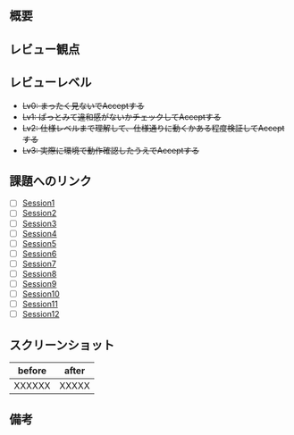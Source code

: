 ## 概要

<!-- 箇条書きで良いので、簡素に記載をお願い致します。 -->

## レビュー観点

<!-- 
レビューアに確認してほしい事柄の記載をお願い致します。
特に、本PRにてレビュー対象外の内容があれば合わせて記載をお願い致します。

(例)
ビルドが通る状態となっているか
warnings が出力されないこと
デザインだけ組み込んだので、仕様についてはレビュー対象外として欲しい
このコミット xxxxxxxxx(commit hash) を主にレビューして欲しい
-->

## レビューレベル

<!-- どれかの打ち消し線を外してください。 -->

- ~~Lv0: まったく見ないでAcceptする~~
- ~~Lv1: ぱっとみて違和感がないかチェックしてAcceptする~~
- ~~Lv2: 仕様レベルまで理解して、仕様通りに動くかある程度検証してAcceptする~~
- ~~Lv3: 実際に環境で動作確認したうえでAcceptする~~

## 課題へのリンク

<!-- どれかにチェックをつけてください。 -->

- [ ] [Session1](https://github.com/yumemi-inc/ios-training/blob/main/Documentation/AutoLayout.md)
- [ ] [Session2](https://github.com/yumemi-inc/ios-training/blob/main/Documentation/API.md)
- [ ] [Session3](https://github.com/yumemi-inc/ios-training/blob/main/Documentation/Error.md)
- [ ] [Session4](https://github.com/yumemi-inc/ios-training/blob/main/Documentation/Json.md)
- [ ] [Session5](https://github.com/yumemi-inc/ios-training/blob/main/Documentation/Codable.md)
- [ ] [Session6](https://github.com/yumemi-inc/ios-training/blob/main/Documentation/VC_Lifecycle.md)
- [ ] [Session7](https://github.com/yumemi-inc/ios-training/blob/main/Documentation/NotificationCenter.md)
- [ ] [Session8](https://github.com/yumemi-inc/ios-training/blob/main/Documentation/UnitTest.md)
- [ ] [Session9](https://github.com/yumemi-inc/ios-training/blob/main/Documentation/ThreadBlock.md)
- [ ] [Session10](https://github.com/yumemi-inc/ios-training/blob/main/Documentation/Delegate.md)
- [ ] [Session11](https://github.com/yumemi-inc/ios-training/blob/main/Documentation/Closure.md)
- [ ] [Session12](https://github.com/yumemi-inc/ios-training/blob/main/Documentation/BugFix.md)

## スクリーンショット

<!-- 
画面表示に変化がある場合、添付や参照リンク及び変化内容の記載をお願い致します。
特に、動作やアニメーションなどもレビューして欲しい場合は、動作確認手順を書いたり、スクリーンショットの添付をお願い致します。

(例)
見た目に関する変更がないため省略します。
決定ボタンをタップ時に、表示変化があります。動画添付致します。

※動画を添付できないときは、アニメーションGifに変換してください。

シミュレーターで録画するときのコマンド：
`$ xcrun simctl io booted recordVideo screen.mov`

Xcode12.5 以降であれば Command + R で可能

録画された動画をGifに変換するときのコマンド：
`$ ffmpeg -i screen.mov -vf "fps=15,scale=320:-1:flags=lanczos,split[s0][s1];[s0]palettegen[p];[s1][p]paletteuse" screen.gif`

もしffmpegがインストールされていない場合、Homebrweから簡単にインストールできます。
-->

| before | after |
|--------|-------|
| XXXXXX | XXXXX |

## 備考

<!-- 他に伝えておきたいことがあれば記載をお願いいたします。 -->
